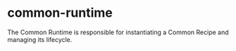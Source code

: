 # common-runtime 

The Common Runtime is responsible for instantiating a Common Recipe and managing its lifecycle.
